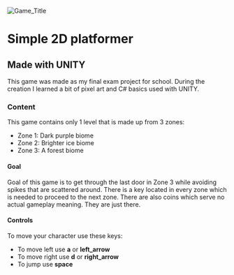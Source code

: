 ![Game_Title](https://user-images.githubusercontent.com/26581618/174158001-d6514b37-a8a8-43ba-a181-6e3531c0ff30.png)
# Simple 2D platformer
## Made with UNITY
This game was made as my final exam project for school.
During the creation I learned a bit of pixel art and C# basics used with UNITY.

### Content
This game contains only 1 level that is made up from 3 zones:
- Zone 1: Dark purple biome
- Zone 2: Brighter ice biome
- Zone 3: A forest biome

#### Goal
Goal of this game is to get through the last door in Zone 3 while avoiding spikes that are scattered around. 
There is a key located in every zone which is needed to proceed to the next zone.
There are also coins which serve no actual gameplay meaning. They are just there.

#### Controls
To move your character use these keys:
- To move left use **a** or **left_arrow**
- To move right use **d** or **right_arrow**
- To jump use **space** 
